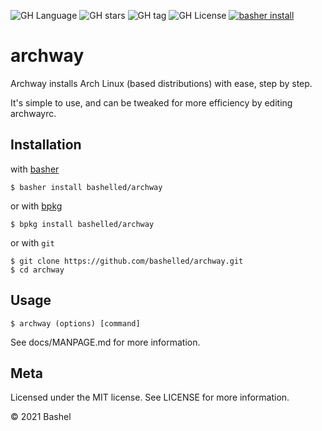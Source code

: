 ![GH Language](https://img.shields.io/github/languages/top/bashelled/archway)
![GH stars](https://img.shields.io/github/stars/bashelled/archway)
![GH tag](https://img.shields.io/github/v/tag/bashelled/archway)
![GH License](https://img.shields.io/github/license/bashelled/archway)
[![basher install](https://img.shields.io/badge/basher-install-white?logo=gnu-bash&style=flat)](https://basher.gitparade.com/package/)

# archway

Archway installs Arch Linux (based distributions) with ease, step by step.

It's simple to use, and can be tweaked for more efficiency by editing archwayrc.

## Installation

with [basher](https://github.com/basherpm/basher)

	$ basher install bashelled/archway

or with [bpkg](https://github.com/bpkg/bpkg)

	$ bpkg install bashelled/archway

or with `git`

	$ git clone https://github.com/bashelled/archway.git
	$ cd archway

## Usage

	$ archway (options) [command]

See docs/MANPAGE.md for more information.

## Meta

Licensed under the MIT license. See LICENSE for more information.

&copy; 2021 Bashel
